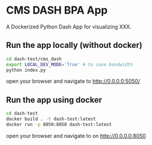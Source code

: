 # CMS DASH BPA App

A Dockerized Python Dash App for visualizing XXX.

## Run the app locally (without docker)
```bash
cd dash-test/cms_dash
export LOCAL_DEV_MODE='True' # to save bandwidth
python index.py
```
open your browser and navigate to http://0.0.0.0:5050/

##   Run the app using docker
```bash
cd dash-test
docker build . -t dash-test:latest
docker run -p 8050:8050 dash-test:latest
```
open your browser and navigate to on http://0.0.0.0:8050
